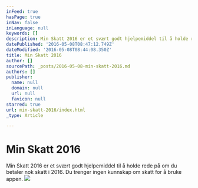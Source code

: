 ```yaml
---
inFeed: true
hasPage: true
inNav: false
inLanguage: null
keywords: []
description: Min Skatt 2016 er et svært godt hjelpemiddel til å holde rede på om du betaler nok skatt i 2016. Du trenger ingen kunnskap om skatt for å bruke appen.
datePublished: '2016-05-08T08:47:12.749Z'
dateModified: '2016-05-08T08:44:08.350Z'
title: Min Skatt 2016
author: []
sourcePath: _posts/2016-05-08-min-skatt-2016.md
authors: []
publisher:
  name: null
  domain: null
  url: null
  favicon: null
starred: true
url: min-skatt-2016/index.html
_type: Article

---
```

# Min Skatt 2016

Min Skatt 2016 er et svært godt hjelpemiddel til å holde rede på om du betaler nok skatt i 2016\. Du trenger ingen kunnskap om skatt for å bruke appen.
![](https://s3-us-west-2.amazonaws.com/the-grid-img/p/5ef244c254ca92c954431620d0a00e30936f6fd2.jpg)